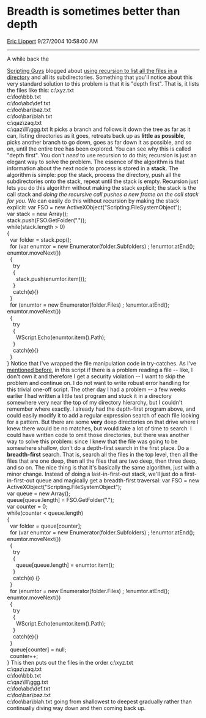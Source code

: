 # Breadth is sometimes better than depth

[Eric Lippert](https://social.msdn.microsoft.com/profile/Eric%20Lippert) 9/27/2004 10:58:00 AM

-----

A while back the

[Scripting Guys](http://blogs.msdn.com/gstemp) blogged about [using recursion to list all the files in a directory](http://blogs.msdn.com/gstemp/archive/2004/08/10/212113.aspx) and all its subdirectories. Something that you'll notice about this very standard solution to this problem is that it is "depth first". That is, it lists the files like this: c:\\xyz.txt  
c:\\foo\\bbb.txt  
c:\\foo\\abc\\def.txt  
c:\\foo\\bar\\baz.txt  
c:\\foo\\bar\\blah.txt  
c:\\qaz\\zaq.txt  
c:\\qaz\\lll\\ggg.txt It picks a branch and follows it down the tree as far as it can, listing directories as it goes, retreats back up as **little as possible**, picks another branch to go down, goes as far down it as possible, and so on, until the entire tree has been explored. You can see why this is called "depth first". You don't *need* to use recursion to do this; recursion is just an elegant way to solve the problem. The essence of the algorithm is that information about the next node to process is stored in a **stack**. The algorithm is simple: pop the stack, process the directory, push all the subdirectories onto the stack, repeat until the stack is empty. Recursion just lets you do this algorithm without making the stack explicit; the stack is the call stack and *doing the recursive call pushes a new frame on the call stack for you*. We can easily do this without recursion by making the stack explicit: var FSO = new ActiveXObject("Scripting.FileSystemObject");  
var stack = new Array();  
stack.push(FSO.GetFolder("."));  
while(stack.length \> 0)  
{  
  var folder = stack.pop();  
  for (var enumtor = new Enumerator(folder.Subfolders) ; \!enumtor.atEnd(); enumtor.moveNext())  
  {  
    try  
    {  
      stack.push(enumtor.item());  
    }  
    catch(e){}  
  }  
  for (enumtor = new Enumerator(folder.Files) ; \!enumtor.atEnd(); enumtor.moveNext())  
  {  
    try  
    {  
      WScript.Echo(enumtor.item().Path);  
    }  
    catch(e){}  
  }  
} Notice that I've wrapped the file manipulation code in try-catches. As I've [mentioned before](http://blogs.msdn.com/ericlippert/archive/2004/08/25/220373.aspx), in this script if there is a problem reading a file -- like, I don't own it and therefore I get a security violation -- I want to skip the problem and continue on. I do not want to write robust error handling for this trivial one-off script. The other day I had a problem -- a few weeks earlier I had written a little test program and stuck it in a directory somewhere very near the top of my directory hierarchy, but I couldn't remember where exactly. I already had the depth-first program above, and could easily modify it to add a regular expression search of each file looking for a pattern. But there are some **very** deep directories on that drive where I knew there would be no matches, but would take a lot of time to search. I could have written code to omit those directories, but there was another way to solve this problem: since I knew that the file was going to be somewhere shallow, don't do a depth-first search in the first place. Do a **breadth-first** search. That is, search all the files in the top level, then all the files that are one deep, then all the files that are two deep, then three deep, and so on. The nice thing is that it's basically the same algorithm, just with a minor change. Instead of doing a last-in-first-out stack, we'll just do a first-in-first-out queue and magically get a breadth-first traversal: var FSO = new ActiveXObject("Scripting.FileSystemObject");  
var queue = new Array();  
queue\[queue.length\] = FSO.GetFolder(".");  
var counter = 0;  
while(counter \< queue.length)  
{  
  var folder = queue\[counter\];  
  for (var enumtor = new Enumerator(folder.Subfolders) ; \!enumtor.atEnd(); enumtor.moveNext())  
  {  
    try  
    {  
      queue\[queue.length\] = enumtor.item();  
    }  
    catch(e) {}  
  }  
  for (enumtor = new Enumerator(folder.Files) ; \!enumtor.atEnd(); enumtor.moveNext())  
  {  
    try  
    {  
      WScript.Echo(enumtor.item().Path);  
    }  
    catch(e){}  
  }  
  queue\[counter\] = null;  
  counter++;  
} This then puts out the files in the order c:\\xyz.txt  
c:\\qaz\\zaq.txt  
c:\\foo\\bbb.txt  
c:\\qaz\\lll\\ggg.txt  
c:\\foo\\abc\\def.txt  
c:\\foo\\bar\\baz.txt  
c:\\foo\\bar\\blah.txt going from shallowest to deepest gradually rather than continually diving way down and then coming back up.

